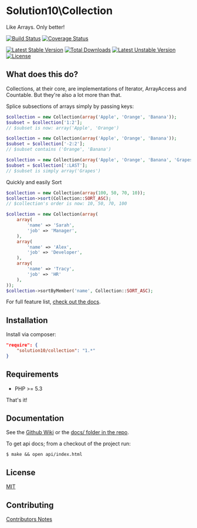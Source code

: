 # Solution10\Collection

Like Arrays. Only better!

[![Build Status](https://travis-ci.org/Solution10/collection.svg?branch=master)](https://travis-ci.org/Solution10/collection)
[![Coverage Status](https://coveralls.io/repos/Solution10/collection/badge.png)](https://coveralls.io/r/Solution10/collection)

[![Latest Stable Version](https://poser.pugx.org/solution10/collection/v/stable.svg)](https://packagist.org/packages/solution10/collection)
[![Total Downloads](https://poser.pugx.org/solution10/collection/downloads.svg)](https://packagist.org/packages/solution10/collection)
[![Latest Unstable Version](https://poser.pugx.org/solution10/collection/v/unstable.svg)](https://packagist.org/packages/solution10/collection)
[![License](https://poser.pugx.org/solution10/collection/license.svg)](https://packagist.org/packages/solution10/collection)

## What does this do?

Collections, at their core, are implementations of Iterator, ArrayAccess and Countable. But they're also a lot more than that.

Splice subsections of arrays simply by passing keys:

```php
$collection = new Collection(array('Apple', 'Orange', 'Banana'));
$subset = $collection['1:2'];
// $subset is now: array('Apple', 'Orange')

$collection = new Collection(array('Apple', 'Orange', 'Banana'));
$subset = $collection['-2:2'];
// $subset contains ('Orange', 'Banana')

$collection = new Collection(array('Apple', 'Orange', 'Banana', 'Grapes'));
$subset = $collection[':LAST'];
// $subset is simply array('Grapes')
```

Quickly and easily Sort

```php
$collection = new Collection(array(100, 50, 70, 10));
$collection->sort(Collection::SORT_ASC);
// $collection's order is now: 10, 50, 70, 100

$collection = new Collection(array(
    array(
        'name' => 'Sarah',
        'job' => 'Manager',
    ),
    array(
        'name' => 'Alex',
        'job' => 'Developer',
    ),
    array(
        'name' => 'Tracy',
        'job' => 'HR'
    ),
));
$collection->sortByMember('name', Collection::SORT_ASC);
```

For full feature list, [check out the docs](http://github.com/Solution10/collection/wiki).

## Installation

Install via composer:

```json
"require": {
    "solution10/collection": "1.*"
}
```

## Requirements

- PHP >= 5.3

That's it!

## Documentation

See the [Github Wiki](http://github.com/Solution10/collection/wiki)
or the [docs/ folder in the repo](http://github.com/solution10/collection/tree/master/docs).

To get api docs; from a checkout of the project run:

    $ make && open api/index.html

## License

[MIT](http://github.com/solution10/collection/tree/master/LICENSE.md)

## Contributing

[Contributors Notes](http://github.com/solution10/collection/tree/master/CONTRIBUTING.md)
